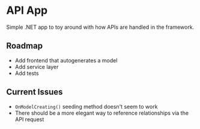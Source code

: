 # API App

Simple .NET app to toy around with how APIs are handled in the framework. 

## Roadmap

- Add frontend that autogenerates a model
- Add service layer
- Add tests


## Current Issues

- `OnModelCreating()` seeding method doesn't seem to work
- There should be a more elegant way to reference relationships via the API request